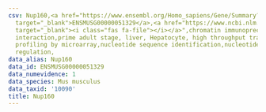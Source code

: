 ```yaml
---
csv: Nup160,<a href="https://www.ensembl.org/Homo_sapiens/Gene/Summary?db=core;g=ENSMUSG00000051329"
  target="_blank">ENSMUSG00000051329</a>,<a href="https://www.ncbi.nlm.nih.gov/pubmed/23834426"
  target="_blank"><i class="fas fa-file"></i></a>",chromatin immunoprecipitation assay,direct
  interaction,prime adult stage, liver, Hepatocyte, high throughput transcription
  profiling by microarray,nucleotide sequence identification,nucleotide sequence identification,transcriptional
  regulation,
data_alias: Nup160
data_id: ENSMUSG00000051329
data_numevidence: 1
data_species: Mus musculus
data_taxid: '10090'
title: Nup160
---
```

